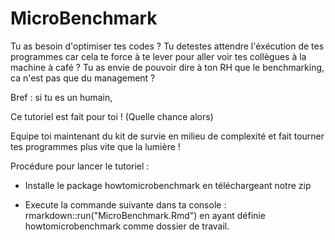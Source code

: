 # MicroBenchmark

Tu as besoin d'optimiser tes codes ?
Tu detestes attendre l'éxécution de tes programmes car cela te force à te lever pour aller voir tes collègues à la machine à café ? 
Tu as envie de pouvoir dire à ton RH que le benchmarking, ca n'est pas que du management ? 

Bref : si tu es un humain, 

Ce tutoriel est fait pour toi ! (Quelle chance alors)

Equipe toi maintenant du kit de survie en milieu de complexité et fait tourner tes programmes plus vite que la lumière !

Procédure pour lancer le tutoriel :
- Installe le package howtomicrobenchmark en téléchargeant notre zip

- Execute la commande suivante dans ta console : rmarkdown::run("MicroBenchmark.Rmd") en ayant définie howtomicrobenchmark comme dossier de travail.